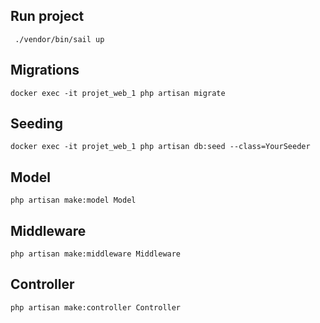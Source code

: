 ## Run project

```  ./vendor/bin/sail up ```

## Migrations 

``` docker exec -it projet_web_1 php artisan migrate ```

## Seeding

 ``` docker exec -it projet_web_1 php artisan db:seed --class=YourSeeder ``` 

## Model 

```php artisan make:model Model ```

## Middleware 

```php artisan make:middleware Middleware ```

## Controller 

```php artisan make:controller Controller ```